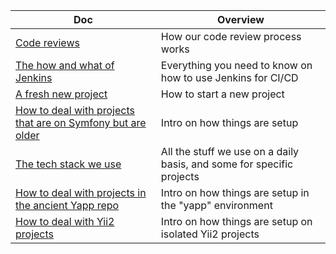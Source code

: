 <!-- prettier-ignore-start -->
<!-- start_toc -->
| Doc | Overview |
|---|---|
| [Code reviews](/playbooks/code-review.md#readme) | How our code review process works |
| [The how and what of Jenkins](/playbooks/jenkins.md#readme) | Everything you need to know on how to use Jenkins for CI/CD |
| [A fresh new project](/playbooks/start.md#readme) | How to start a new project |
| [How to deal with projects that are on Symfony but are older](/playbooks/symfony.md#readme) | Intro on how things are setup |
| [The tech stack we use](/playbooks/technology.md#readme) | All the stuff we use on a daily basis, and some for specific projects |
| [How to deal with projects in the ancient Yapp repo](/playbooks/yapp.md#readme) | Intro on how things are setup in the "yapp" environment |
| [How to deal with Yii2 projects](/playbooks/yii2.md#readme) | Intro on how things are setup on isolated Yii2 projects |
<!-- end_toc -->
<!-- prettier-ignore-end -->
